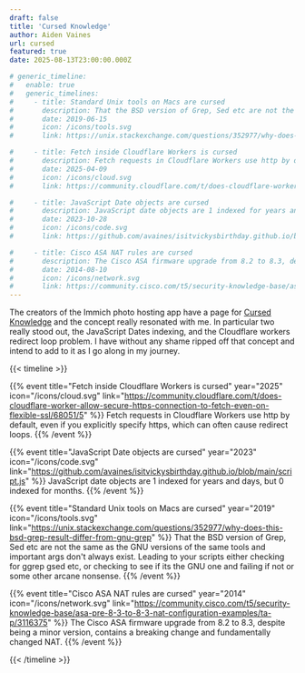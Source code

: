 ```yaml
---
draft: false
title: 'Cursed Knowledge'
author: Aiden Vaines
url: cursed
featured: true
date: 2025-08-13T23:00:00.000Z

# generic_timeline:
#   enable: true
#   generic_timelines:
#     - title: Standard Unix tools on Macs are cursed
#       description: That the BSD version of Grep, Sed etc are not the same as the GNU versions of the same tools and important args don't always exist. Leading to your scripts either checking for ggrep gsed etc, or checking to see if its the GNU one and failing if not or some other arcane nonsense.
#       date: 2019-06-15
#       icon: /icons/tools.svg
#       link: https://unix.stackexchange.com/questions/352977/why-does-this-bsd-grep-result-differ-from-gnu-grep

#     - title: Fetch inside Cloudflare Workers is cursed
#       description: Fetch requests in Cloudflare Workers use http by default, even if you explicitly specify https, which can often cause redirect loops.
#       date: 2025-04-09
#       icon: /icons/cloud.svg
#       link: https://community.cloudflare.com/t/does-cloudflare-worker-allow-secure-https-connection-to-fetch-even-on-flexible-ssl/68051/5

#     - title: JavaScript Date objects are cursed
#       description: JavaScript date objects are 1 indexed for years and days, but 0 indexed for months.
#       date: 2023-10-28
#       icon: /icons/code.svg
#       link: https://github.com/avaines/isitvickysbirthday.github.io/blob/main/script.js

#     - title: Cisco ASA NAT rules are cursed
#       description: The Cisco ASA firmware upgrade from 8.2 to 8.3, despite being a minor version, contains a breaking change and fundamentally changed NAT.
#       date: 2014-08-10
#       icon: /icons/network.svg
#       link: https://community.cisco.com/t5/security-knowledge-base/asa-pre-8-3-to-8-3-nat-configuration-examples/ta-p/3116375
---
```

The creators of the Immich photo hosting app have a page for [Cursed Knowledge](https://immich.app/cursed-knowledge/) and the concept really resonated with me. In particular two really stood out, the JavaScript Dates indexing, and the Cloudflare workers redirect loop problem. I have without any shame ripped off that concept and intend to add to it as I go along in my journey.

{{< timeline >}}

  {{% event
    title="Fetch inside Cloudflare Workers is cursed"
    year="2025"
    icon="/icons/cloud.svg"
    link="https://community.cloudflare.com/t/does-cloudflare-worker-allow-secure-https-connection-to-fetch-even-on-flexible-ssl/68051/5"
  %}}
Fetch requests in Cloudflare Workers use http by default, even if you explicitly specify https, which can often cause redirect loops.
  {{% /event %}}

  {{% event
    title="JavaScript Date objects are cursed"
    year="2023"
    icon="/icons/code.svg"
    link="https://github.com/avaines/isitvickysbirthday.github.io/blob/main/script.js"
  %}}
JavaScript date objects are 1 indexed for years and days, but 0 indexed for months.
  {{% /event %}}

  {{% event
    title="Standard Unix tools on Macs are cursed"
    year="2019"
    icon="/icons/tools.svg"
    link="https://unix.stackexchange.com/questions/352977/why-does-this-bsd-grep-result-differ-from-gnu-grep"
  %}}
That the BSD version of Grep, Sed etc are not the same as the GNU versions of the same tools and important args don't always exist. Leading to your scripts either checking for ggrep gsed etc, or checking to see if its the GNU one and failing if not or some other arcane nonsense.
  {{% /event %}}

  {{% event
    title="Cisco ASA NAT rules are cursed"
    year="2014"
    icon="/icons/network.svg"
    link="https://community.cisco.com/t5/security-knowledge-base/asa-pre-8-3-to-8-3-nat-configuration-examples/ta-p/3116375"
  %}}
The Cisco ASA firmware upgrade from 8.2 to 8.3, despite being a minor version, contains a breaking change and fundamentally changed NAT.
  {{% /event %}}

{{< /timeline >}}
